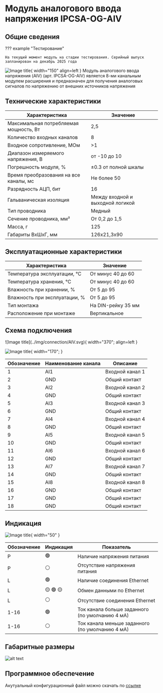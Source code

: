 # Модуль аналогового ввода напряжения IPCSA-OG-AIV

## Общие сведения

??? example "Тестирование"

    На текущий момент модуль на стадии тестирования. Серийный выпуск запланирован на декабрь 2025 года 

<div class="grid cards" markdown>

![Image title](../img/modules/AIC.png){ width="150" align=left  }
Модуль аналогового ввода напряжения (AIV) (арт. IPCSA-OG-AIV) является 8-ми канальным модулем расширения и предназначен для получения аналоговых сигналов по напряжению от внешних источников напряжения
</div>

## Технические характеристики 
| Характеристика                          | Значение                          |
|-----------------------------------------|-----------------------------------|
| Максимальная потребляемая мощность, Вт  | 2,5                               |
| Количество входных каналов              | 8                                 |
| Входное сопротивление, МОм              | >1                                |
| Диапазон измеряемого напряжения, В      | от -10 до 10                      |
| Погрешность модуля, %                   | ±0.3 от полной шкалы              |
| Время преобразования на все каналы, мс  | Не более 50                       |
| Разрядность АЦП, бит                    | 16                                |
| Гальваническая изоляция                 | Между входной и выходной логикой  |
| Тип проводника                          | Медный                            |
| Сечение проводника, мм²                 | От 0,2 до 1,5                     |
| Масса, г                                | 125                               |
| Габариты ВхШхГ, мм                      | 126х21,3х90                       |

## Эксплуатационные характеристики
| Характеристика                   | Значение           |
| -------------------------------- | -                  |
| Температура эксплуатации, °С     | От минус 40 до 60  |
| Температура хранения, °С         | От минус 40 до 60  |
| Влажность при хранении, %	       | От 5 до 95         |
| Влажность при эксплуатации, %    | От 5 до 95         |
| Тип монтажа                      | На DIN-рейку 35 мм |
| Расположение при монтаже         | Вертикальное       |

## Схема подключения

<div class="grid cards" markdown>
![Image title](../img/connection/AIV.svg){ width="370"; align=left  }

![Image title](../img/connection/connector_18pin.png){ width="170";  }
</div>

| Обозначение | Наименование канала | Описание          |
|-------------|---------------------|-------------------|
| 1           | AI1                 | Входной канал 1   |
| 2           | GND                 | Общий контакт     |
| 3           | AI2                 | Входной канал 2   |
| 4           | GND                 | Общий контакт     |
| 5           | AI3                 | Входной канал 3   |
| 6           | GND                 | Общий контакт     |
| 7           | AI4                 | Входной канал 4   |
| 8           | GND                 | Общий контакт     |
| 9           | AI5                 | Входной канал 5   |
| 10          | GND                 | Общий контакт     |
| 11          | AI6                 | Входной канал 6   |
| 12          | GND                 | Общий контакт     |
| 13          | AI7                 | Входной канал 7   |
| 14          | GND                 | Общий контакт     |
| 15          | AI8                 | Входной канал 8   |
| 16          | GND                 | Общий контакт     |
| 17          | GND                 | Общий контакт     |
| 18          | GND                 | Общий контакт     |


## Индикация
![Image title](../img/identification/18_leds.png){ width="50" }


| Обозначение | Индикация | Показатель |
|------------------|----------------------|---------------------------------------|
| P | :green_circle:| Наличие напряжения питания |
| P | :white_circle:| Отсутствие напряжения питания |
| L | :green_circle:| Наличие соединения Ethernet |
| L | :yellow_circle: :green_circle: :yellow_circle: | Обмен данными по Ethernet |
| L | :white_circle:| Отсутствие соединения Ethernet|
| 1-16 | :green_circle:| Ток канала больше заданного (по умолчанию 4 мА)  |
| 1-16 | :white_circle:| Ток канала меньше заданного (по умолчанию 4 мА) |

## Габаритные размеры
![alt text](../img/dimensions.png)

## Программное обеспечение
Акутуальный конфигурационный файл можно скачать по 
<a href="../../downloads/ipcsa_modules_config.xml" download>ссылке</a>






